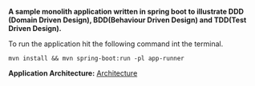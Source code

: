 **A sample monolith application written in spring boot to illustrate DDD (Domain Driven Design), BDD(Behaviour Driven Design) and TDD(Test Driven Design).**

To run the application hit the following command int the terminal.

`mvn install && mvn spring-boot:run -pl app-runner`

**Application Architecture:**
[Architecture](docs/architecture.png)